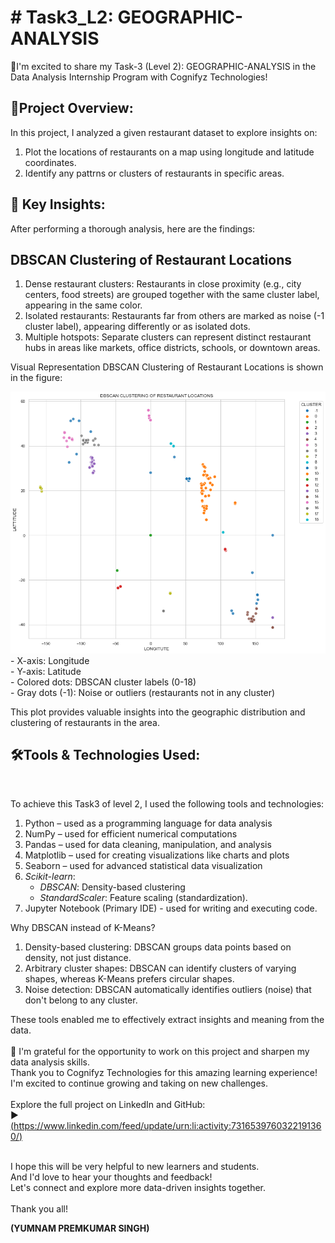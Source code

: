 
<html>
  <body>
    <h1> # Task3_L2: GEOGRAPHIC-ANALYSIS</h1>

🚀I'm excited to share my Task-3 (Level 2): GEOGRAPHIC-ANALYSIS in the Data Analysis Internship Program with Cognifyz Technologies!

<h2>🔹Project Overview:</h2>

In this project, I analyzed a given restaurant dataset to explore insights on:
1. Plot the locations of restaurants on a map using longitude and latitude coordinates.
2. Identify any pattrns or clusters of restaurants in specific areas.

<h2>🔹 Key Insights: </h2>
After performing a thorough analysis, here are the findings:<br>
<h2>DBSCAN Clustering of Restaurant Locations</h2>

1. Dense restaurant clusters: Restaurants in close proximity (e.g., city centers, food streets) are grouped together with the same cluster label, appearing in the same color.
2. Isolated restaurants: Restaurants far from others are marked as noise (-1 cluster label), appearing differently or as isolated dots.
3. Multiple hotspots: Separate clusters can represent distinct restaurant hubs in areas like markets, office districts, schools, or downtown areas.

Visual Representation
DBSCAN Clustering of Restaurant Locations is shown in the figure:
<p align="left">
  <img src="download.png" alt="DBSCAN Clusters" width="600"><br>
- X-axis: Longitude<br>
- Y-axis: Latitude<br>
- Colored dots: DBSCAN cluster labels (0-18)<br>
- Gray dots (-1): Noise or outliers (restaurants not in any cluster)<br>

This plot provides valuable insights into the geographic distribution and clustering of restaurants in the area.

</p>


<h2>🛠️Tools & Technologies Used:</h2><br>

To achieve this Task3 of level 2, I used the following tools and technologies:<br>

1. Python – used as a programming language for data analysis
2. NumPy – used for efficient numerical computations
3. Pandas – used for data cleaning, manipulation, and analysis
4. Matplotlib – used for creating visualizations like charts and plots
5. Seaborn – used for advanced statistical data visualization
5. *Scikit-learn*:
    - *DBSCAN*: Density-based clustering
    - *StandardScaler*: Feature scaling (standardization).
7. Jupyter Notebook (Primary IDE) - used for writing and executing code.

Why DBSCAN instead of K-Means?
1. Density-based clustering: DBSCAN groups data points based on density, not just distance.
2. Arbitrary cluster shapes: DBSCAN can identify clusters of varying shapes, whereas K-Means prefers circular shapes.
3. Noise detection: DBSCAN automatically identifies outliers (noise) that don't belong to any cluster.

These tools enabled me to effectively extract insights and meaning from the data.<br><br>
🎉 I'm grateful for the opportunity to work on this project and sharpen my data analysis skills. <br>Thank you to Cognifyz Technologies for this amazing learning experience! I'm excited to continue growing and taking on new challenges.<br><br>
Explore the full project on LinkedIn and GitHub:<br>
▶️ [(https://www.linkedin.com/feed/update/urn:li:activity:7316539760322191360/)<br>](https://www.linkedin.com/feed/update/urn:li:activity:7317217856398446592/)<br>

<p>I hope this will be very helpful to new learners and students. <br>
And I'd love to hear your thoughts and feedback! <br>
Let's connect and explore more data-driven insights together. <br><br>
Thank you all!

  <b>(YUMNAM PREMKUMAR SINGH)</b>
</p>
</body>
</html>
